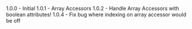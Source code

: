 1.0.0 - Initial
1.0.1 - Array Accessors
1.0.2 - Handle Array Accessors with boolean attributes!
1.0.4 - Fix bug where indexing on array accessor would be off
